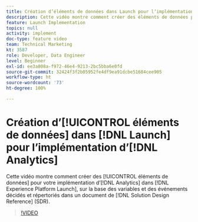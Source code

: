 ```yaml
---
title: Création d’éléments de données dans Launch pour lʼimplémentation d’Analytics
description: Cette vidéo montre comment créer des éléments de données pour votre implémentation dʼAnalytics dans Launch, sur la base des variables et des événements décidés et répertoriés dans un document de référence de conception de solution (SDR).
feature: Launch Implementation
topics: null
activity: implement
doc-type: feature video
team: Technical Marketing
kt: 3587
role: Developer, Data Engineer
level: Beginner
exl-id: ee3a808a-f972-46e4-9213-2bc5bba6e0fd
source-git-commit: 32424f3f2b05952fe4df9ea91dcbe51684cee905
workflow-type: ht
source-wordcount: '73'
ht-degree: 100%

---
```


# Création dʼ[!UICONTROL éléments de données] dans [!DNL Launch] pour lʼimplémentation dʼ[!DNL Analytics]

Cette vidéo montre comment créer des [!UICONTROL éléments de données] pour votre implémentation dʼ[!DNL Analytics] dans [!DNL Experience Platform Launch], sur la base des variables et des événements décidés et répertoriés dans un document de [!DNL Solution Design Reference] (SDR).

>[!VIDEO](https://video.tv.adobe.com/v/28760/?quality=12)
